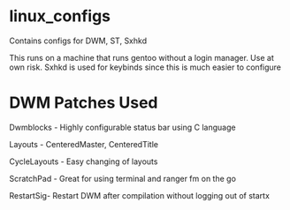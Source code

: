 # linux_configs
Contains configs for DWM, ST, Sxhkd

This runs on a machine that runs gentoo without a login manager. Use at own risk.
Sxhkd is used for keybinds since this is much easier to configure

# DWM Patches Used
Dwmblocks - Highly configurable status bar using C language

Layouts - CenteredMaster, CenteredTitle

CycleLayouts - Easy changing of layouts

ScratchPad - Great for using terminal and ranger fm on the go

RestartSig- Restart DWM after compilation without logging out of startx
